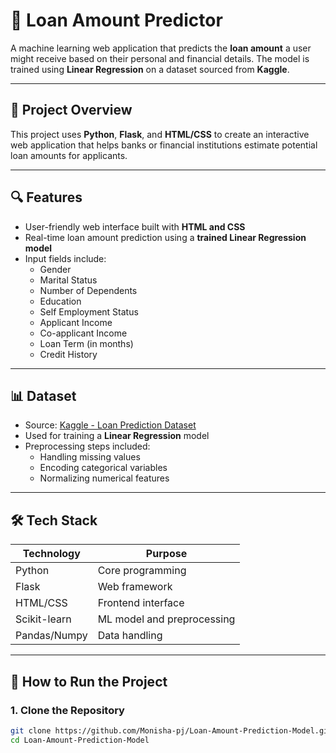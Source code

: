# 🏦 Loan Amount Predictor

A machine learning web application that predicts the **loan amount** a user might receive based on their personal and financial details. The model is trained using **Linear Regression** on a dataset sourced from **Kaggle**.

---

## 📂 Project Overview

This project uses **Python**, **Flask**, and **HTML/CSS** to create an interactive web application that helps banks or financial institutions estimate potential loan amounts for applicants.

---

## 🔍 Features

- User-friendly web interface built with **HTML and CSS**
- Real-time loan amount prediction using a **trained Linear Regression model**
- Input fields include:
  - Gender
  - Marital Status
  - Number of Dependents
  - Education
  - Self Employment Status
  - Applicant Income
  - Co-applicant Income
  - Loan Term (in months)
  - Credit History

---

## 📊 Dataset

- Source: [Kaggle - Loan Prediction Dataset](https://www.kaggle.com/)
- Used for training a **Linear Regression** model
- Preprocessing steps included:
  - Handling missing values
  - Encoding categorical variables
  - Normalizing numerical features

---

## 🛠️ Tech Stack

| Technology | Purpose |
|------------|---------|
| Python     | Core programming |
| Flask      | Web framework |
| HTML/CSS   | Frontend interface |
| Scikit-learn | ML model and preprocessing |
| Pandas/Numpy | Data handling |

---

## 🚀 How to Run the Project

### 1. Clone the Repository

```bash
git clone https://github.com/Monisha-pj/Loan-Amount-Prediction-Model.git
cd Loan-Amount-Prediction-Model
